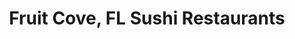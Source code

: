 ---
layout: city
title: Fruit Cove, FL Sushi Restaurants
permalink: /florida/fruit-cove/
stateAbbr: FL
stateName: Florida
cityName: Fruit Cove

---